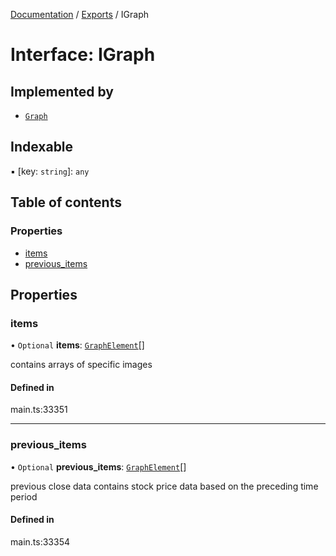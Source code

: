 [Documentation](../README.md) / [Exports](../modules.md) / IGraph

# Interface: IGraph

## Implemented by

- [`Graph`](../classes/Graph.md)

## Indexable

▪ [key: `string`]: `any`

## Table of contents

### Properties

- [items](IGraph.md#items)
- [previous\_items](IGraph.md#previous_items)

## Properties

### items

• `Optional` **items**: [`GraphElement`](../classes/GraphElement.md)[]

contains arrays of specific images

#### Defined in

main.ts:33351

___

### previous\_items

• `Optional` **previous\_items**: [`GraphElement`](../classes/GraphElement.md)[]

previous close data
contains stock price data based on the preceding time period

#### Defined in

main.ts:33354
